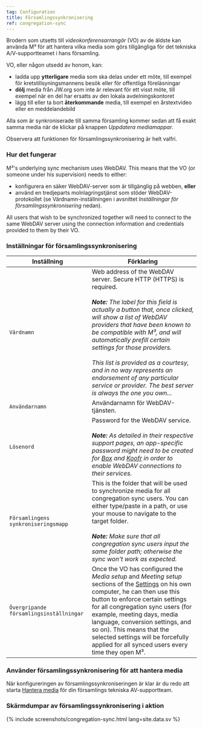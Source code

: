 ```yaml
---
tag: Configuration
title: Församlingssynkronisering
ref: congregation-sync
---
```


Brodern som utsetts till _videokonferensarrangör_ (VO) av de äldste kan använda M³ för att hantera vilka media som görs tillgängliga för det tekniska A/V-supportteamet i hans församling.

VO, eller någon utsedd av honom, kan:

- ladda upp **ytterligare** media som ska delas under ett möte, till exempel för kretstillsyningsmannens besök eller för offentliga föreläsningar
- **dölj** media från JW.org som inte är relevant för ett visst möte, till exempel när en del har ersatts av den lokala avdelningskontoret
- lägg till eller ta bort **återkommande** media, till exempel en årstextvideo eller en meddelandebild

Alla som är synkroniserade till samma församling kommer sedan att få exakt samma media när de klickar på knappen _Uppdatera mediamappar_.

Observera att funktionen för församlingssynkronisering är helt valfri.

### Hur det fungerar

M³'s underlying sync mechanism uses WebDAV. This means that the VO (or someone under his supervision) needs to either:

- konfigurera en säker WebDAV-server som är tillgänglig på webben, **eller**
- använd en tredjeparts molnlagringstjänst som stöder WebDAV-protokollet (se Värdnamn-inställningen i avsnittet _Inställningar för församlingssynkronisering_ nedan).

All users that wish to be synchronized together will need to connect to the same WebDAV server using the connection information and credentials provided to them by their VO.

### Inställningar för församlingssynkronisering

| Inställning                             | Förklaring                                                                                                                                                                                                                                                                                                                                                                                                                                                                                                           |
| --------------------------------------- | -------------------------------------------------------------------------------------------------------------------------------------------------------------------------------------------------------------------------------------------------------------------------------------------------------------------------------------------------------------------------------------------------------------------------------------------------------------------------------------------------------------------- |
| `Värdnamn`                              | Web address of the WebDAV server. Secure HTTP (HTTPS) is required. <br><br> _**Note:** The label for this field is actually a button that, once clicked, will show a list of WebDAV providers that have been known to be compatible with M³, and will automatically prefill certain settings for those providers. <br><br> This list is provided as a courtesy, and in no way represents an endorsement of any particular service or provider. The best server is always the one you own..._ |
| `Användarnamn`                          | Användarnamn för WebDAV-tjänsten.                                                                                                                                                                                                                                                                                                                                                                                                                                                                                    |
| `Lösenord`                              | Password for the WebDAV service. <br><br> _**Note:** As detailed in their respective support pages, an app-specific password might need to be created for [Box](https://support.box.com/hc/en-us/articles/360043696414-WebDAV-with-Box) and [Koofr](https://koofr.eu/help/koofr_with_webdav/how-do-i-connect-a-service-to-koofr-through-webdav/) in order to enable WebDAV connections to their services._                                                                                               |
| `Församlingens synkroniseringsmapp`     | This is the folder that will be used to synchronize media for all congregation sync users. You can either type/paste in a path, or use your mouse to navigate to the target folder. <br><br> _**Note:** Make sure that all congregation sync users input the same folder path; otherwise the sync won't work as expected._                                                                                                                                                                               |
| `Övergripande församlingsinställningar` | Once the VO has configured the _Media setup_ and _Meeting setup_ sections of the [Settings]({{page.lang}}/#configuration) on his own computer, he can then use this button to enforce certain settings for all congregation sync users (for example, meeting days, media language, conversion settings, and so on). This means that the selected settings will be forcefully applied for all synced users every time they open M³.                                                                                   |

### Använder församlingssynkronisering för att hantera media

När konfigureringen av församlingssynkroniseringen är klar är du redo att starta [Hantera media]({{page.lang}}/#manage-media) för din församlings tekniska AV-supportteam.

### Skärmdumpar av församlingssynkronisering i aktion

{% include screenshots/congregation-sync.html lang=site.data.sv %}
